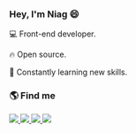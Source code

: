 ### Hey, I'm Niag :smile:

:computer: Front-end developer. 

:fire: Open source.

:rocket: Constantly learning new skills.

### :earth_americas: Find me

<div> 
  <a href="https://www.linkedin.com/in/niagalves/" title="Linkedin">
    <img src="https://img.shields.io/badge/-LinkedIn-%230077B5?style=for-the-badge&logo=linkedin&logoColor=white" />
  </a> 
  <a href="https://twitter.com/niagalves/" title="Twitter">
    <img src="https://img.shields.io/badge/-Twitter-%230077B5?style=for-the-badge&logo=twitter&logoColor=white" />
  </a> 
  <a href="https://www.facebook.com/niagalves/" title="Facebook">
    <img src="https://img.shields.io/badge/-Facebook-%230077B5?style=for-the-badge&logo=facebook&logoColor=white" />
  </a> 
  <a href="https://www.instagram.com/niagalves/" title="Instagram">
    <img src="https://img.shields.io/badge/-Instagram-%23E4405F?style=for-the-badge&logo=instagram&logoColor=white" />
  </a>
</div>

